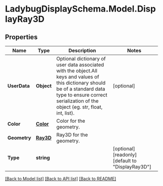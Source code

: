 
# LadybugDisplaySchema.Model.DisplayRay3D

## Properties

Name | Type | Description | Notes
------------ | ------------- | ------------- | -------------
**UserData** | **Object** | Optional dictionary of user data associated with the object.All keys and values of this dictionary should be of a standard data type to ensure correct serialization of the object (eg. str, float, int, list). | [optional] 
**Color** | [**Color**](Color.md) | Color for the geometry. | 
**Geometry** | [**Ray3D**](Ray3D.md) | Ray3D for the geometry. | 
**Type** | **string** |  | [optional] [readonly] [default to "DisplayRay3D"]

[[Back to Model list]](../README.md#documentation-for-models)
[[Back to API list]](../README.md#documentation-for-api-endpoints)
[[Back to README]](../README.md)

